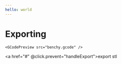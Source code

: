 ```yaml
---
hello: world
---
```


<script setup>
import { ref, onMounted } from 'vue';
import { STLExporter } from 'three/addons/exporters/STLExporter.js';

  const preview = ref();
let link;

onMounted(() => {
  console.log('onmounted')

link= document.createElement( 'a' );
      link.style.display = 'none';
      document.body.appendChild( link );
});

function handleExport(e) {
  console.log('exporting...');

  // Instantiate an exporter
  const exporter = new STLExporter();

  // Configure export options
  const options = { binary: true }

  // Parse the input and generate the STL encoded output
  const mesh =  preview.value.getModel();
  console.log(mesh)
  const result = exporter.parse(mesh, options );

  const file = 'model.stl';
  if (options.binary) {
    saveArrayBuffer(result, file )
  }
  else {
    saveString(result, file)
  }
}

function save( blob, filename ) {
  link.href = URL.createObjectURL( blob );
  link.download = filename;
  link.click();
}

function saveString( text, filename ) {
  save( new Blob( [ text ], { type: 'text/plain' } ), filename );
}

function saveArrayBuffer( buffer, filename ) {
  save( new Blob( [ buffer ], { type: 'application/octet-stream' } ), filename );
}
</script>

# Exporting

```
<GCodePreview src="benchy.gcode" />
```

<GCodePreview ref="preview" src="benchy.gcode" />

<a href="#" @click.prevent="handleExport">export stl</a>
<style module>
</style>
